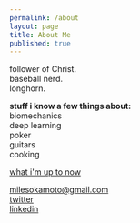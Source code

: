 ```yaml
---
permalink: /about
layout: page
title: About Me
published: true
---
```

follower of Christ.  
baseball nerd.  
longhorn.  

**stuff i know a few things about:**  
biomechanics  
deep learning  
poker  
guitars  
cooking  

[what i'm up to now](/now)

milesokamoto@gmail.com  
[twitter](https://twitter.com/MilesOkamoto)  
[linkedin](https://www.linkedin.com/in/miles-okamoto/)
